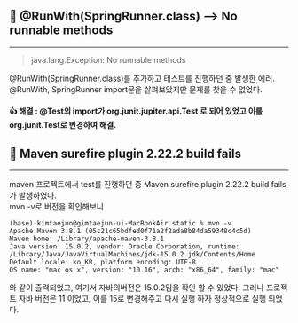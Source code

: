 
## 📌 @RunWith(SpringRunner.class) --> No runnable methods
***
> java.lang.Exception: No runnable methods

@RunWith(SpringRunner.class)를 추가하고 테스트를 진행하던 중 발생한 에러.
@RunWith, SpringRunner import문을 살펴보았지만 문제를 찾을 수 없었다.

#### 👍 해결 : @Test의 import가 org.junit.jupiter.api.Test 로 되어 있었고 이를 org.junit.Test로 변경하여 해결.


## 📌 Maven surefire plugin 2.22.2 build fails
***
maven 프로젝트에서 test를 진행하던 중 Maven surefire plugin 2.22.2 build fails 가 발생하였다.    
mvn -v로 버전을 확인해보니 
```
(base) kimtaejun@gimtaejun-ui-MacBookAir static % mvn -v
Apache Maven 3.8.1 (05c21c65bdfed0f71a2f2ada8b84da59348c4c5d)
Maven home: /Library/apache-maven-3.8.1
Java version: 15.0.2, vendor: Oracle Corporation, runtime: /Library/Java/JavaVirtualMachines/jdk-15.0.2.jdk/Contents/Home
Default locale: ko_KR, platform encoding: UTF-8
OS name: "mac os x", version: "10.16", arch: "x86_64", family: "mac"
```
와 같이 출력되었고, 여기서 자바의버전은 15.0.2임을 확인 할 수 있었다.
그러나 프로젝트 자바 버전은 11 이었고, 이를 15로 변경해주고 다시 실행 하자 정상적으로 실행 되었다.

